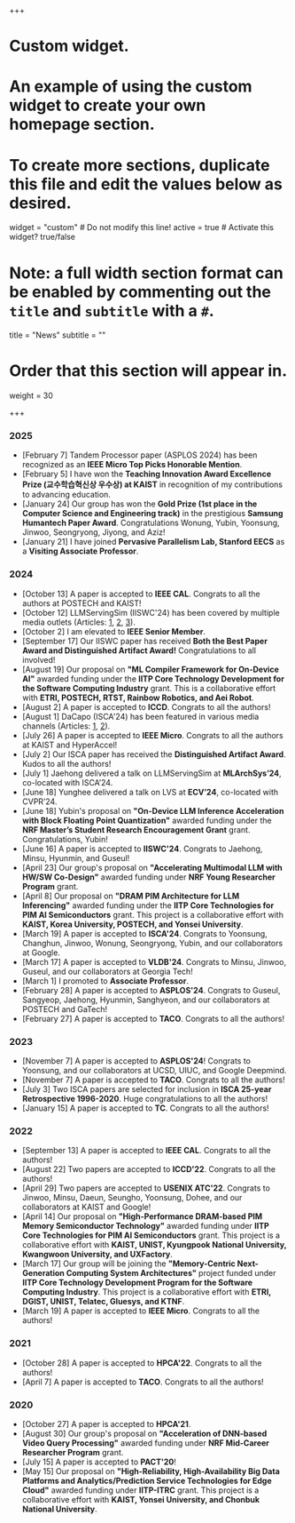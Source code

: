 +++
# Custom widget.
# An example of using the custom widget to create your own homepage section.
# To create more sections, duplicate this file and edit the values below as desired.
widget = "custom"  # Do not modify this line!
active = true  # Activate this widget? true/false

# Note: a full width section format can be enabled by commenting out the `title` and `subtitle` with a `#`.
title = "News"
subtitle = ""

# Order that this section will appear in.
weight = 30

+++

### **2025**

- [February 7] Tandem Processor paper (ASPLOS 2024) has been recognized as an **IEEE Micro Top Picks Honorable Mention**. 
- [February 5] I have won the **Teaching Innovation Award Excellence Prize (교수학습혁신상 우수상) at KAIST** in recognition of my contributions to advancing education.
- [January 24] Our group has won the **Gold Prize (1st place in the Computer Science and Engineering track)** in the prestigious **Samsung Humantech Paper Award**. Congratulations Wonung, Yubin, Yoonsung, Jinwoo, Seongryong, Jiyong, and Aziz!
- [January 21] I have joined **Pervasive Parallelism Lab, Stanford EECS** as a **Visiting Associate Professor**. 

### **2024**

- [October 13] A paper is accepted to **IEEE CAL**. Congrats to all the authors at POSTECH and KAIST!
- [October 12] LLMServingSim (IISWC'24) has been covered by multiple media outlets (Articles: <a href="https://www.yna.co.kr/view/AKR20241011046900063">1</a>, <a href="https://heraldk.com/2024/10/10/kaist-%EB%B0%95%EC%A2%85%EC%84%B8-%EA%B5%90%EC%88%98%ED%8C%80-%EC%84%B8%EA%B3%84-%EC%B5%9C%EA%B3%A0-%EC%BB%B4%ED%93%A8%ED%84%B0-%EA%B5%AD%EC%A0%9C%ED%95%99%EC%88%A0%EB%8C%80%ED%9A%8C-%EC%84%9D/">2</a>, <a href="https://www.asiae.co.kr/article/2024101108375346322">3</a>).
- [October 2] I am elevated to **IEEE Senior Member**.
- [September 17] Our IISWC paper has received **Both the Best Paper Award and Distinguished Artifact Award!** Congratulations to all involved! 
- [August 19] Our proposal on **"ML Compiler Framework for On-Device AI"** awarded funding under the **IITP Core Technology Development for the Software Computing Industry** grant. This is a collaborative effort with **ETRI, POSTECH, RTST, Rainbow Robotics, and Aei Robot**. 
- [August 2] A paper is accepted to **ICCD**. Congrats to all the authors!
- [August 1] DaCapo (ISCA'24) has been featured in various media channels (Articles: <a href="https://www.yna.co.kr/view/AKR20240801068900063">1</a>, <a href="https://digitalchosun.dizzo.com/site/data/html_dir/2024/08/02/2024080280244.html">2</a>).
- [July 26] A paper is accepted to **IEEE Micro**. Congrats to all the authors at KAIST and HyperAccel!
- [July 2] Our ISCA paper has received the **Distinguished Artifact Award**. Kudos to all the authors!
- [July 1] Jaehong delivered a talk on LLMServingSim at **MLArchSys’24**, co-located with ISCA’24.
- [June 18] Yunghee delivered a talk on LVS at **ECV’24**, co-located with CVPR’24.
- [June 18] Yubin's proposal on **"On-Device LLM Inference Acceleration with Block Floating Point Quantization"** awarded funding under the **NRF Master’s Student Research Encouragement Grant** grant. Congratulations, Yubin!
- [June 16] A paper is accepted to **IISWC'24**. Congrats to Jaehong, Minsu, Hyunmin, and Guseul!
- [April 23] Our group's proposal on **"Accelerating Multimodal LLM with HW/SW Co-Design"** awarded funding under **NRF Young Researcher Program** grant. 
- [April 8] Our proposal on **"DRAM PIM Architecture for LLM Inferencing"** awarded funding under the **IITP Core Technologies for PIM AI Semiconductors** grant. This project is a collaborative effort with **KAIST, Korea University, POSTECH, and Yonsei University**. 
- [March 19] A paper is accepted to **ISCA'24**. Congrats to Yoonsung, Changhun, Jinwoo, Wonung, Seongryong, Yubin, and our collaborators at Google. 
- [March 17] A paper is accepted to **VLDB'24**. Congrats to Minsu, Jinwoo, Guseul, and our collaborators at Georgia Tech!
- [March 1] I promoted to **Associate Professor**.
- [February 28] A paper is accepted to **ASPLOS'24**. Congrats to Guseul, Sangyeop, Jaehong, Hyunmin, Sanghyeon, and our collaborators at POSTECH and GaTech!
- [February 27] A paper is accepted to **TACO**. Congrats to all the authors!

### **2023**

- [November 7] A paper is accepted to **ASPLOS'24**! Congrats to Yoonsung, and our collaborators at UCSD, UIUC, and Google Deepmind.  
- [November 7] A paper is accepted to **TACO**. Congrats to all the authors!
- [July 3] Two ISCA papers are selected for inclusion in **ISCA 25-year Retrospective 1996-2020**. Huge congratulations to all the authors! 
- [January 15] A paper is accepted to **TC**. Congrats to all the authors!

### **2022**

- [September 13] A paper is accepted to **IEEE CAL**. Congrats to all the authors!
- [August 22] Two papers are accepted to **ICCD'22**. Congrats to all the authors!
- [April 29] Two papers are accepted to **USENIX ATC'22**. Congrats to Jinwoo, Minsu, Daeun, Seungho, Yoonsung, Dohee, and our collaborators at KAIST and Google! 
- [April 14] Our proposal on **"High-Performance DRAM-based PIM Memory Semiconductor Technology"** awarded funding under **IITP Core Technologies for PIM AI Semiconductors** grant. This project is a collaborative effort with **KAIST, UNIST, Kyungpook National University, Kwangwoon University, and UXFactory**. 
- [March 17] Our group will be joining the **"Memory-Centric Next-Generation Computing System Architectures"** project funded under **IITP Core Technology Development Program for the Software Computing Industry**. This project is a collaborative effort with **ETRI, DGIST, UNIST, Telatec, Gluesys, and KTNF**.
- [March 19] A paper is accepted to **IEEE Micro**. Congrats to all the authors!

### **2021**

- [October 28] A paper is accepted to **HPCA'22**. Congrats to all the authors!
- [April 7] A paper is accepted to **TACO**. Congrats to all the authors!

### **2020**

- [October 27] A paper is accepted to **HPCA'21**.
- [August 30] Our group's proposal on **"Acceleration of DNN-based Video Query Processing"** awarded funding under **NRF Mid-Career Researcher Program** grant. 
- [July 15] A paper is accepted to **PACT'20**!
- [May 15] Our proposal on **"High-Reliability, High-Availability Big Data Platforms and Analytics/Prediction Service Technologies for Edge Cloud"** awarded funding under **IITP-ITRC** grant. This project is a collaborative effort with **KAIST, Yonsei University, and Chonbuk National University**. 



